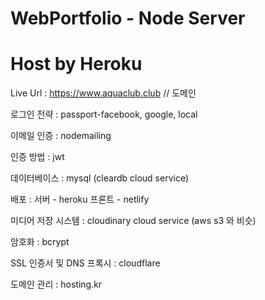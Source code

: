 # WebPortfolio - Node Server

# Host by Heroku 

Live Url : https://www.aquaclub.club // 도메인 

로그인 전략 : passport-facebook, google, local

이메일 인증 : nodemailing

인증 방법 : jwt

데이터베이스 : mysql (cleardb cloud service)

배포 : 서버 - heroku 프론트 - netlify

미디어 저장 시스템 : cloudinary cloud service (aws s3 와 비슷)

암호화 : bcrypt

SSL 인증서 및 DNS 프록시 : cloudflare 

도메인 관리 : hosting.kr
